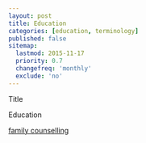 ```yaml
---
layout: post
title: Education
categories: [education, terminology]
published: false
sitemap:
  lastmod: 2015-11-17
  priority: 0.7
  changefreq: 'monthly'
  exclude: 'no'
---
```


Title 

<span class="highlight">Education</span> 

<a href="/family-counselling/" title="family counselling">family counselling</a> 
